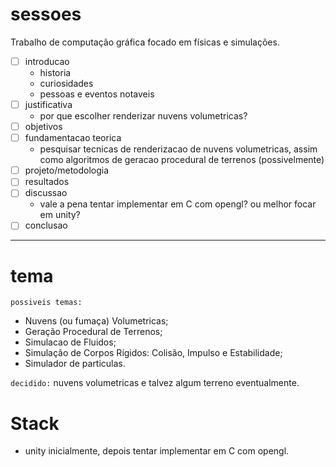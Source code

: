 # sessoes 

Trabalho de computação gráfica focado em físicas e simulações.
- [ ] introducao
    - historia 
    - curiosidades 
    - pessoas e eventos notaveis
- [ ] justificativa
    - por que escolher renderizar nuvens volumetricas?
- [ ] objetivos
- [ ] fundamentacao teorica
    - pesquisar tecnicas de renderizacao de nuvens volumetricas, assim como algoritmos de geracao procedural de terrenos (possivelmente)
- [ ] projeto/metodologia
- [ ] resultados
- [ ] discussao
    - vale a pena tentar implementar em C com opengl? ou melhor focar em unity?
- [ ] conclusao

---

# tema

`possiveis temas:`  
- Nuvens (ou fumaça) Volumetricas;
- Geração Procedural de Terrenos;
- Simulacao de Fluidos;
- Simulação de Corpos Rígidos: Colisão, Impulso e Estabilidade;
- Simulador de particulas.

`decidido:` nuvens volumetricas e talvez algum terreno eventualmente.

# Stack
- unity inicialmente, depois tentar implementar em C com opengl.
